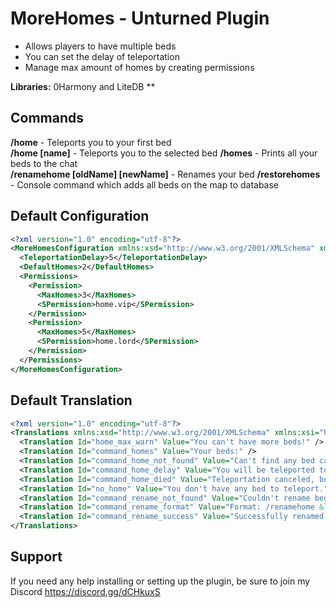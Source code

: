 # MoreHomes - Unturned Plugin
* Allows players to have multiple beds
* You can set the delay of teleportation
* Manage max amount of homes by creating permissions  
 
**Libraries:** 0Harmony and LiteDB  **

## Commands
**/home** - Teleports you to your first bed  
**/home [name]** - Teleports you to the selected bed 
**/homes** - Prints all your beds to the chat  
**/renamehome [oldName] [newName]** - Renames your bed
**/restorehomes** - Console command which adds all beds on the map to database

## Default Configuration
```xml
<?xml version="1.0" encoding="utf-8"?>
<MoreHomesConfiguration xmlns:xsd="http://www.w3.org/2001/XMLSchema" xmlns:xsi="http://www.w3.org/2001/XMLSchema-instance">
  <TeleportationDelay>5</TeleportationDelay>
  <DefaultHomes>2</DefaultHomes>
  <Permissions>
    <Permission>
      <MaxHomes>3</MaxHomes>
      <SPermission>home.vip</SPermission>
    </Permission>
    <Permission>
      <MaxHomes>5</MaxHomes>
      <SPermission>home.lord</SPermission>
    </Permission>
  </Permissions>
</MoreHomesConfiguration>
```

## Default Translation
```xml
<?xml version="1.0" encoding="utf-8"?>
<Translations xmlns:xsd="http://www.w3.org/2001/XMLSchema" xmlns:xsi="http://www.w3.org/2001/XMLSchema-instance">
  <Translation Id="home_max_warn" Value="You can't have more beds!" />
  <Translation Id="command_homes" Value="Your beds:" />
  <Translation Id="command_home_not_found" Value="Can't find any bed called {0}." />
  <Translation Id="command_home_delay" Value="You will be teleported to your bed in {0} seconds!" />
  <Translation Id="command_home_died" Value="Teleportation canceled, because you died." />
  <Translation Id="no_home" Value="You don't have any bed to teleport." />
  <Translation Id="command_rename_not_found" Value="Couldn't rename bed {0}, because it doesn't exits." />
  <Translation Id="command_rename_format" Value="Format: /renamehome &lt;oldName&gt; &lt;newName&gt;" />
  <Translation Id="command_rename_success" Value="Successfully renamed {0} to {1}!" />
</Translations>
```
## Support
If you need any help installing or setting up the plugin, be sure to join my Discord https://discord.gg/dCHkuxS
